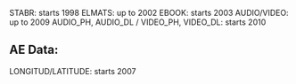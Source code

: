 STABR: starts 1998
ELMATS: up to 2002
EBOOK: starts 2003
AUDIO/VIDEO: up to 2009
AUDIO_PH, AUDIO_DL / VIDEO_PH, VIDEO_DL: starts 2010

## AE Data:
LONGITUD/LATITUDE: starts 2007
